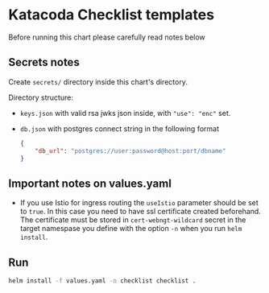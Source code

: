 # Katacoda Checklist templates

Before running this chart please carefully read notes below

## Secrets notes

Create `secrets/` directory inside this chart's directory.

Directory structure:

* `keys.json` with valid rsa jwks json inside, with `"use": "enc"` set.
* `db.json` with postgres connect string in the following format

    ```json
    {
        "db_url": "postgres://user:password@host:port/dbname"
    }
    ```

## Important notes on values.yaml

* If you use Istio for ingress routing the `useIstio` parameter should be set to `true`. In this case you need to have ssl certificate created beforehand. The certificate must be stored in `cert-webngt-wildcard` secret in the target namespase you define with the option `-n` when you run `helm install`.

## Run

```bash
helm install -f values.yaml -n checklist checklist .
```
